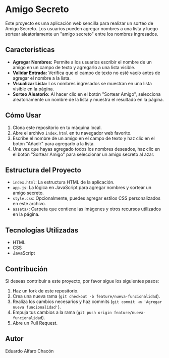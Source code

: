 # Amigo Secreto

Este proyecto es una aplicación web sencilla para realizar un sorteo de Amigo Secreto. Los usuarios pueden agregar nombres a una lista y luego sortear aleatoriamente un "amigo secreto" entre los nombres ingresados.

## Características

- **Agregar Nombres:** Permite a los usuarios escribir el nombre de un amigo en un campo de texto y agregarlo a una lista visible.
- **Validar Entrada:** Verifica que el campo de texto no esté vacío antes de agregar el nombre a la lista.
- **Visualizar Lista:** Los nombres ingresados se muestran en una lista visible en la página.
- **Sorteo Aleatorio:** Al hacer clic en el botón "Sortear Amigo", selecciona aleatoriamente un nombre de la lista y muestra el resultado en la página.

## Cómo Usar

1. Clona este repositorio en tu máquina local.
2. Abre el archivo `index.html` en tu navegador web favorito.
3. Escribe el nombre de un amigo en el campo de texto y haz clic en el botón "Añadir" para agregarlo a la lista.
4. Una vez que hayas agregado todos los nombres deseados, haz clic en el botón "Sortear Amigo" para seleccionar un amigo secreto al azar.

## Estructura del Proyecto

- `index.html`: La estructura HTML de la aplicación.
- `app.js`: La lógica en JavaScript para agregar nombres y sortear un amigo secreto.
- `style.css`: Opcionalmente, puedes agregar estilos CSS personalizados en este archivo.
- `assets/`: Carpeta que contiene las imágenes y otros recursos utilizados en la página.

## Tecnologías Utilizadas

- HTML
- CSS
- JavaScript

## Contribución

Si deseas contribuir a este proyecto, por favor sigue los siguientes pasos:

1. Haz un fork de este repositorio.
2. Crea una nueva rama (`git checkout -b feature/nueva-funcionalidad`).
3. Realiza los cambios necesarios y haz commits (`git commit -m 'Agregar nueva funcionalidad'`).
4. Empuja tus cambios a la rama (`git push origin feature/nueva-funcionalidad`).
5. Abre un Pull Request.

## Autor

Eduardo Alfaro Chacón


